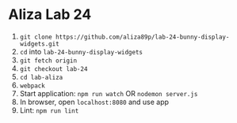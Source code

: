# Aliza Lab 24

1. `git clone https://github.com/aliza89p/lab-24-bunny-display-widgets.git`  
2. `cd` into `lab-24-bunny-display-widgets`  
3. `git fetch origin`  
4. `git checkout lab-24`  
5. `cd lab-aliza`  
6. `webpack`  
7. Start application: `npm run watch` OR `nodemon server.js`
8. In browser, open `localhost:8080` and use app  
9. Lint: `npm run lint`  
